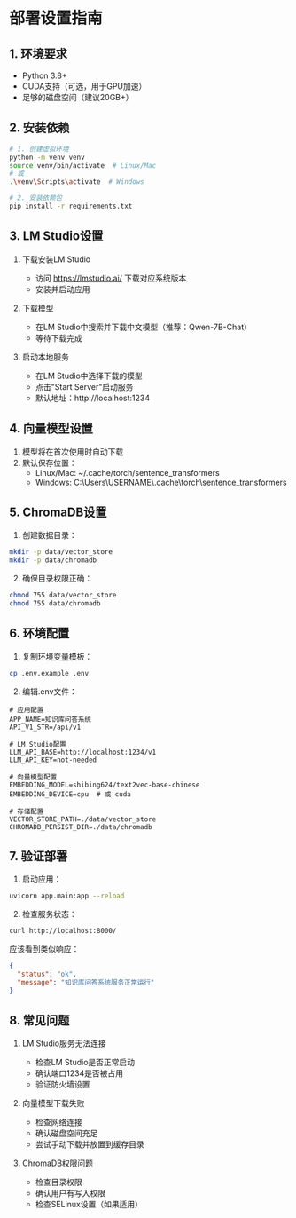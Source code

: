 # 部署设置指南

## 1. 环境要求
- Python 3.8+
- CUDA支持（可选，用于GPU加速）
- 足够的磁盘空间（建议20GB+）

## 2. 安装依赖
```bash
# 1. 创建虚拟环境
python -m venv venv
source venv/bin/activate  # Linux/Mac
# 或
.\venv\Scripts\activate  # Windows

# 2. 安装依赖包
pip install -r requirements.txt
```

## 3. LM Studio设置
1. 下载安装LM Studio
   - 访问 https://lmstudio.ai/ 下载对应系统版本
   - 安装并启动应用

2. 下载模型
   - 在LM Studio中搜索并下载中文模型（推荐：Qwen-7B-Chat）
   - 等待下载完成

3. 启动本地服务
   - 在LM Studio中选择下载的模型
   - 点击"Start Server"启动服务
   - 默认地址：http://localhost:1234

## 4. 向量模型设置
1. 模型将在首次使用时自动下载
2. 默认保存位置：
   - Linux/Mac: ~/.cache/torch/sentence_transformers
   - Windows: C:\\Users\\USERNAME\\.cache\\torch\\sentence_transformers

## 5. ChromaDB设置
1. 创建数据目录：
```bash
mkdir -p data/vector_store
mkdir -p data/chromadb
```

2. 确保目录权限正确：
```bash
chmod 755 data/vector_store
chmod 755 data/chromadb
```

## 6. 环境配置
1. 复制环境变量模板：
```bash
cp .env.example .env
```

2. 编辑.env文件：
```env
# 应用配置
APP_NAME=知识库问答系统
API_V1_STR=/api/v1

# LM Studio配置
LLM_API_BASE=http://localhost:1234/v1
LLM_API_KEY=not-needed

# 向量模型配置
EMBEDDING_MODEL=shibing624/text2vec-base-chinese
EMBEDDING_DEVICE=cpu  # 或 cuda

# 存储配置
VECTOR_STORE_PATH=./data/vector_store
CHROMADB_PERSIST_DIR=./data/chromadb
```

## 7. 验证部署
1. 启动应用：
```bash
uvicorn app.main:app --reload
```

2. 检查服务状态：
```bash
curl http://localhost:8000/
```

应该看到类似响应：
```json
{
  "status": "ok",
  "message": "知识库问答系统服务正常运行"
}
```

## 8. 常见问题
1. LM Studio服务无法连接
   - 检查LM Studio是否正常启动
   - 确认端口1234是否被占用
   - 验证防火墙设置

2. 向量模型下载失败
   - 检查网络连接
   - 确认磁盘空间充足
   - 尝试手动下载并放置到缓存目录

3. ChromaDB权限问题
   - 检查目录权限
   - 确认用户有写入权限
   - 检查SELinux设置（如果适用） 
